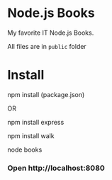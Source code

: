 # Node.js Books
My favorite IT Node.js Books.

All files are in `public` folder

# Install

  npm install (package.json)
  
  OR 

  npm install express

  npm install walk

  node books
  
### Open http://localhost:8080
